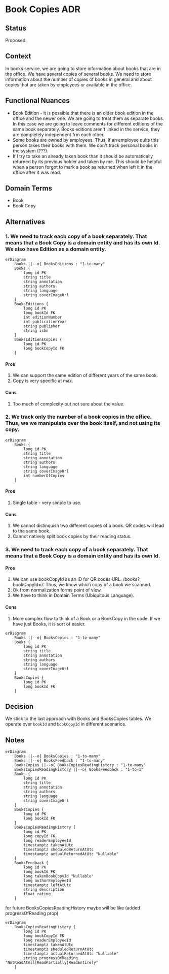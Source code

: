 # Book Copies ADR

## Status

Proposed

## Context

In books service, we are going to store information about books that are in the office. We have several copies of several books. We need to store information about the number of copies of books in general and about copies that are taken by employees or available in the office.

## Functional Nuances

- Book Edition - it is possible that there is an older book edition in the office and the newer one. We are going to treat them as separate books. In this case we are going to leave comments for different editions of the same book separately. Books editions aren't linked in the service, they are completely independent frm each other.
- Some books are owned by employees. Thus, if an employee quits this person takes their books with them. We don't track personal books in the system (???).
- If I try to take an already taken book than it should be automatically returned by its previous holder and taken by me. This should be helpful when a person forgot to mark a book as returned when left it in the office after it was read.

## Domain Terms

- Book
- Book Copy

## Alternatives 

### 1. We need to track each copy of a book separately. That means that a Book Copy is a domain entity and has its own Id. We also have Edition as a domain entity.

```mermaid
erDiagram
    Books ||--o{ BooksEditions : "1-to-many"
    Books {
        long id PK
        string title
        string annotation
        string authors
        string language
        string coverImageUrl
    }
    BooksEditions {
        long id PK
        long bookId FK
        int editionNumber
        int publicationYear
        string publisher
        string isbn
    }
    BooksEditionsCopies {
        long id PK
        long bookCopyId FK
    }
```

#### Pros

1. We can support the same edition of different years of the same book.
2. Copy is very specific at max.

#### Cons

1. Too much of complexity but not sure about the value.

### 2. We track only the number of a book copies in the office. Thus, we we manipulate over the book itself, and not using its copy.

```mermaid
erDiagram
    Books {
        long id PK
        string title
        string annotation
        string authors
        string language
        string coverImageUrl
        int numberOfCopies
    }
```

#### Pros

1. Single table - very simple to use.

#### Cons

1. We cannot distinquish two different copies of a book. QR codes will lead to the same book.
2. Cannot natively split book copies by their reading status.

### 3. We need to track each copy of a book separately. That means that a Book Copy is a domain entity and has its own Id.

#### Pros

1. We can use bookCopyId as an ID for QR codes URL. /books?bookCopyId=7. Thus, we know which copy of a book we scanned.
2. Ok from normalization forms point of view.
3. We have to think in Domain Terms (Ubiquitous Language).

#### Cons

1. More complex flow to think of a Book or a BookCopy in the code. If we have just Books, it is sort of easier.

```mermaid
erDiagram
    Books ||--o{ BooksCopies : "1-to-many"
    Books {
        long id PK
        string title
        string annotation
        string authors
        string language
        string coverImageUrl
    }
    BooksCopies {
        long id PK
        long bookId FK
    }
```

## Decision

We stick to the last approach with Books and BooksCopies tables. We operate over `bookId` and `bookCopyId` in different scenarios.

## Notes

```mermaid
erDiagram
    Books ||--o{ BooksCopies : "1-to-many"
    Books ||--o{ BooksFeedback : "1-to-many"
    BooksCopies ||--o{ BooksCopiesReadingHistory : "1-to-many"
    BooksCopiesReadingHistory ||--o{ BooksFeedback : "1-to-1"
    Books {
        long id PK
        string title
        string annotation
        string authors
        string language
        string coverImageUrl
    }
    BooksCopies {
        long id PK
        long bookId FK
    }
    BooksCopiesReadingHistory {
        long id PK
        long copyId FK
        long readerEmployeeId
        timestamptz takenAtUtc
        timestamptz sheduledReturnAtUtc
        timestamptz actualReturnedAtUtc "Nullable"
    }
    BooksFeedback {
        long id PK
        long bookId FK
        long takenBookCopyId "Nullable"
        long authorEmployeeId
        timestamptz leftAtUtc
        string description
        float rating
    }
```

for future BooksCopiesReadingHistory maybe will be like (added progressOfReading prop)
```mermaid
erDiagram
    BooksCopiesReadingHistory {
        long id PK
        long bookCopyId FK
        long readerEmployeeId
        timestamptz takenAtUtc
        timestamptz sheduledReturnAtUtc
        timestamptz actualReturnedAtUtc "Nullable"
        string progressOfReading "NotReadAtAll|ReadPartially|ReadEntirely"
    }
```